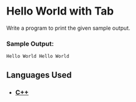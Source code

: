 # Hello World with Tab

Write a program to print the given sample output.

### Sample Output:

```
Hello World Hello World
```

## Languages Used

- ### [C++](question_02.cpp)

